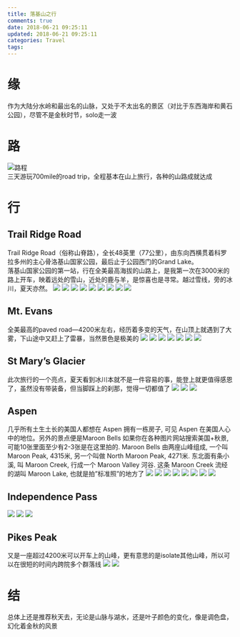 ```yaml
---
title: 落基山之行
comments: true
date: 2018-06-21 09:25:11
updated: 2018-06-21 09:25:11
categories: Travel
tags:
---
```

# 缘
作为大陆分水岭和最出名的山脉，又处于不太出名的景区（对比于东西海岸和黄石公园），尽管不是金秋时节，solo走一波

# 路
![路程](https://image.ibb.co/cjeX78/IMG_8838.jpg)  
三天游玩700mile的road trip，全程基本在山上旅行，各种的山路成就达成

<!--more-->

# 行
## Trail Ridge Road
Trail Ridge Road（俗称山脊路），全长48英里（77公里），由东向西横贯着科罗拉多州的主心骨洛基山国家公园，最后止于公园西门的Grand Lake。  
落基山国家公园的第一站，行在全美最高海拔的山路上，是我第一次在3000米的路上开车，映着远处的雪山，近处的鹿与羊，是惊喜也是寻常。越过雪线，旁的冰川，夏天亦然。
![](https://image.ibb.co/bNRquo/DSC_3130.jpg)
![](https://image.ibb.co/dpwen8/DSC_3139.jpg)
![](https://image.ibb.co/kFvuLT/DSC_3142.jpg)
![](https://image.ibb.co/ktOELT/DSC_3155.jpg)
![](https://image.ibb.co/cTgJx8/IMG_8825.jpg)
![](https://image.ibb.co/eM7rH8/IMG_8826.jpg)
![](https://image.ibb.co/kWinqT/IMG_8852.jpg)
![](https://image.ibb.co/m8SfAT/IMG_8856.jpg)
![](https://image.ibb.co/ikjSqT/IMG_8886.jpg)

## Mt. Evans
全美最高的paved road—4200米左右，经历着多变的天气，在山顶上就遇到了大雾，下山途中又赶上了雷暴，当然景色是极美的
![](https://image.ibb.co/g1JmZo/DSC_3159.jpg)
![](https://image.ibb.co/iWzFS8/DSC_3162.jpg)
![](https://image.ibb.co/iFsfuo/DSC_3165.jpg)
![](https://image.ibb.co/j3TLuo/DSC_3170.jpg)
![](https://image.ibb.co/e7FB0T/DSC_3182.jpg)
![](https://image.ibb.co/b4cfuo/DSC_3173.jpg)
![](https://image.ibb.co/j8gqAT/IMG_8868.jpg)

## St Mary’s Glacier
此次旅行的一个亮点，夏天看到冰川本就不是一件容易的事，能登上就更值得感恩了，虽然没有带装备，但当脚踩上的刹那，觉得一切都值了
![](https://image.ibb.co/msAp4o/IMG_8933.jpg)
![](https://image.ibb.co/nCiyx8/IMG_8908.jpg)
![](https://image.ibb.co/jcDbjo/IMG_8904.jpg)

## Aspen
几乎所有土生土长的美国人都想在 Aspen 拥有一栋房子, 可见 Aspen 在美国人心中的地位。另外的景点便是Maroon Bells 如果你在各种图片网站搜索美国+秋景, 可能10张里面至少有2-3张是在这里拍的. Maroon Bells 由两座山峰组成, 一个叫 Maroon Peak, 4315米, 另一个叫做 North Maroon Peak, 4271米. 东北面有条小溪, 叫 Maroon Creek, 行成一个 Maroon Valley 河谷. 这条 Maroon Creek 流经的湖叫 Maroon Lake, 也就是拍”标准照”的地方了
![](https://image.ibb.co/iibUn8/DSC_3188.jpg)
![](https://image.ibb.co/e1RqAT/IMG_9137.jpg)
![](https://image.ibb.co/gYqdx8/IMG_9060.jpg)
![](https://image.ibb.co/gC0dx8/IMG_9029.jpg)
![](https://image.ibb.co/d4ZGjo/IMG_8977.jpg)
![](https://image.ibb.co/ijtWH8/IMG_8972.jpg)
![](https://image.ibb.co/ioWJx8/IMG_8989.jpg)
![](https://image.ibb.co/hL7ix8/IMG_8988.jpg)

## Independence Pass
![](https://image.ibb.co/gmSmjo/IMG_9111.jpg)
![](https://image.ibb.co/eQeMH8/IMG_9109.jpg)
![](https://image.ibb.co/gzZox8/IMG_9097.jpg)

## Pikes Peak
又是一座超过4200米可以开车上的山峰，更有意思的是isolate其他山峰，所以可以在很短的时间内跨院多个群落线
![](https://image.ibb.co/b6CxqT/IMG_9158.jpg)
![](https://image.ibb.co/euUAAT/IMG_9172.jpg)

# 结
总体上还是推荐秋天去，无论是山脉与湖水，还是叶子颜色的变化，像是调色盘，幻化着金秋的风景